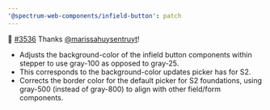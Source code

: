 ```yaml
---
'@spectrum-web-components/infield-button': patch
---
```


📝 [#3536](https://github.com/adobe/spectrum-css/pull/3536) Thanks [@marissahuysentruyt](https://github.com/marissahuysentruyt)!

-   Adjusts the background-color of the infield button components within stepper to use gray-100 as opposed to gray-25.
-   This corresponds to the background-color updates picker has for S2.
-   Corrects the border color for the default picker for S2 foundations, using gray-500 (instead of gray-800) to align with other field/form components.
